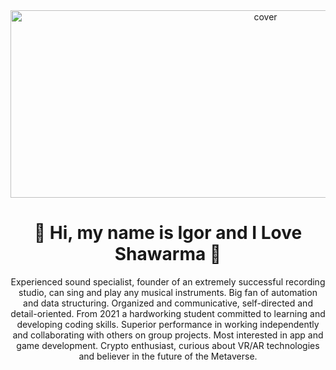 <div align="center">
<img width="800pxl" height = "300pxl" src="https://media4.giphy.com/media/lovPEehUzdQRi1bgKk/giphy.gif?cid=6c09b952frrbu9kcwkj0c5562ms9w2n35h8kkihqfw2ag1cw&rid=giphy.gif&ct=s?h=257&la=en&w=759&hash=7EDF5B29736E43CAB153AEA504773656C3230C43" alt="cover" />
</div>

<div align="center">
<h1><b>🌯 Hi, my name is Igor and I Love Shawarma 🌯</b></h1>
</div>

<div align="center">
Experienced sound specialist, founder of an extremely successful recording studio, can sing and play any musical instruments. Big fan of automation and data structuring. Organized and communicative, self-directed and detail-oriented. From 2021 a hardworking student committed to learning and developing coding skills. Superior performance in working independently and collaborating with others on group projects. Most interested in app and game development. Crypto enthusiast, curious about VR/AR technologies and believer in the future of the Metaverse.
</div>
